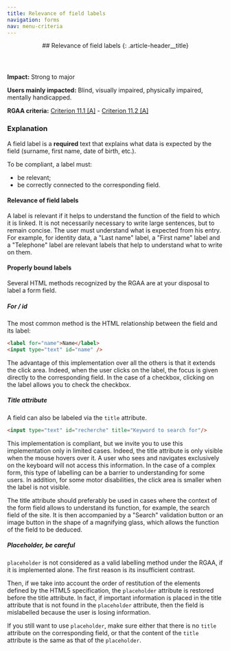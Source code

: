 ```yaml
---
title: Relevance of field labels
navigation: forms
nav: menu-criteria
---
```


<header>
## Relevance of field labels
{: .article-header__title}
</header>

**Impact:** Strong to major

**Users mainly impacted:** Blind, visually impaired, physically impaired, mentally handicapped.

**RGAA criteria:** [Criterion 11.1 [A]](http://disic.github.io/rgaa_referentiel_en/criteria.html#crit-11-1) - [Criterion 11.2 [A]](http://disic.github.io/rgaa_referentiel_en/criteria.html#crit-11-2)

### Explanation

A field label is a **required** text that explains what data is expected by the field (surname, first name, date of birth, etc.).

To be compliant, a label must:

* be relevant;
* be correctly connected to the corresponding field.

#### Relevance of field labels

A label is relevant if it helps to understand the function of the field to which it is linked. It is not necessarily necessary to write large sentences, but to remain concise. The user must understand what is expected from his entry. For example, for identity data, a "Last name" label, a "First name" label and a "Telephone" label are relevant labels that help to understand what to write on them.

#### Properly bound labels

Several HTML methods recognized by the RGAA are at your disposal to label a form field.

##### For / id

The most common method is the HTML relationship between the field and its label:

```html
<label for="name">Name</label>
<input type="text" id="name" />
```

The advantage of this implementation over all the others is that it extends the click area. Indeed, when the user clicks on the label, the focus is given directly to the corresponding field. In the case of a checkbox, clicking on the label allows you to check the checkbox.

##### Title attribute

A field can also be labeled via the `title` attribute.

```html
<input type="text" id="recherche" title="Keyword to search for"/>
```

This implementation is compliant, but we invite you to use this implementation only in limited cases. Indeed, the title attribute is only visible when the mouse hovers over it. A user who sees and navigates exclusively on the keyboard will not access this information. In the case of a complex form, this type of labelling can be a barrier to understanding for some users. In addition, for some motor disabilities, the click area is smaller when the label is not visible.

The title attribute should preferably be used in cases where the context of the form field allows to understand its function, for example, the search field of the site. It is then accompanied by a "Search" validation button or an image button in the shape of a magnifying glass, which allows the function of the field to be deduced.

##### Placeholder, be careful

`placeholder` is not considered as a valid labelling method under the RGAA, if it is implemented alone. The first reason is its insufficient contrast.

Then, if we take into account the order of restitution of the elements defined by the HTML5 specification, the `placeholder` attribute is restored before the title attribute. In fact, if important information is placed in the title attribute that is not found in the `placeholder` attribute, then the field is mislabelled because the user is losing information.

If you still want to use `placeholder`, make sure either that there is no `title` attribute on the corresponding field, or that the content of the `title` attribute is the same as that of the `placeholder`.

